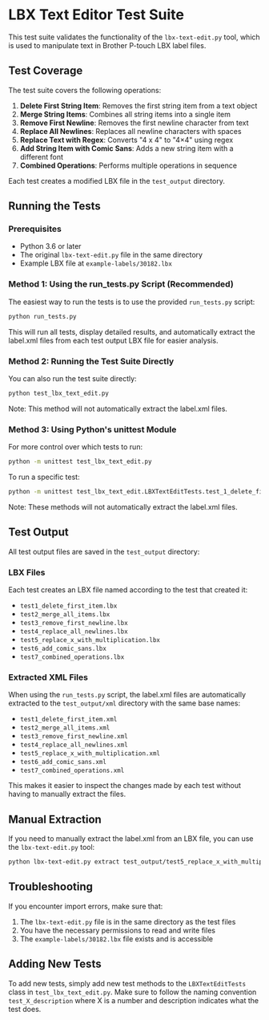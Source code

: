 <!-- @format -->

# LBX Text Editor Test Suite

This test suite validates the functionality of the `lbx-text-edit.py` tool, which is used to manipulate text in Brother P-touch LBX label files.

## Test Coverage

The test suite covers the following operations:

1. **Delete First String Item**: Removes the first string item from a text object
2. **Merge String Items**: Combines all string items into a single item
3. **Remove First Newline**: Removes the first newline character from text
4. **Replace All Newlines**: Replaces all newline characters with spaces
5. **Replace Text with Regex**: Converts "4 x 4" to "4×4" using regex
6. **Add String Item with Comic Sans**: Adds a new string item with a different font
7. **Combined Operations**: Performs multiple operations in sequence

Each test creates a modified LBX file in the `test_output` directory.

## Running the Tests

### Prerequisites

- Python 3.6 or later
- The original `lbx-text-edit.py` file in the same directory
- Example LBX file at `example-labels/30182.lbx`

### Method 1: Using the run_tests.py Script (Recommended)

The easiest way to run the tests is to use the provided `run_tests.py` script:

```bash
python run_tests.py
```

This will run all tests, display detailed results, and automatically extract the label.xml files from each test output LBX file for easier analysis.

### Method 2: Running the Test Suite Directly

You can also run the test suite directly:

```bash
python test_lbx_text_edit.py
```

Note: This method will not automatically extract the label.xml files.

### Method 3: Using Python's unittest Module

For more control over which tests to run:

```bash
python -m unittest test_lbx_text_edit.py
```

To run a specific test:

```bash
python -m unittest test_lbx_text_edit.LBXTextEditTests.test_1_delete_first_string_item
```

Note: These methods will not automatically extract the label.xml files.

## Test Output

All test output files are saved in the `test_output` directory:

### LBX Files

Each test creates an LBX file named according to the test that created it:

- `test1_delete_first_item.lbx`
- `test2_merge_all_items.lbx`
- `test3_remove_first_newline.lbx`
- `test4_replace_all_newlines.lbx`
- `test5_replace_x_with_multiplication.lbx`
- `test6_add_comic_sans.lbx`
- `test7_combined_operations.lbx`

### Extracted XML Files

When using the `run_tests.py` script, the label.xml files are automatically extracted to the `test_output/xml` directory with the same base names:

- `test1_delete_first_item.xml`
- `test2_merge_all_items.xml`
- `test3_remove_first_newline.xml`
- `test4_replace_all_newlines.xml`
- `test5_replace_x_with_multiplication.xml`
- `test6_add_comic_sans.xml`
- `test7_combined_operations.xml`

This makes it easier to inspect the changes made by each test without having to manually extract the files.

## Manual Extraction

If you need to manually extract the label.xml from an LBX file, you can use the `lbx-text-edit.py` tool:

```bash
python lbx-text-edit.py extract test_output/test5_replace_x_with_multiplication.lbx -o output_dir
```

## Troubleshooting

If you encounter import errors, make sure that:

1. The `lbx-text-edit.py` file is in the same directory as the test files
2. You have the necessary permissions to read and write files
3. The `example-labels/30182.lbx` file exists and is accessible

## Adding New Tests

To add new tests, simply add new test methods to the `LBXTextEditTests` class in `test_lbx_text_edit.py`. Make sure to follow the naming convention `test_X_description` where X is a number and description indicates what the test does.

